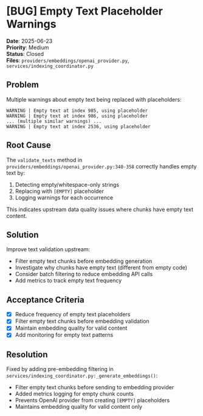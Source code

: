 # [BUG] Empty Text Placeholder Warnings

**Date**: 2025-06-23  
**Priority**: Medium  
**Status**: Closed  
**Files**: `providers/embeddings/openai_provider.py`, `services/indexing_coordinator.py`

## Problem

Multiple warnings about empty text being replaced with placeholders:
```
WARNING | Empty text at index 985, using placeholder
WARNING | Empty text at index 986, using placeholder
... (multiple similar warnings) ...
WARNING | Empty text at index 2536, using placeholder
```

## Root Cause

The `validate_texts` method in `providers/embeddings/openai_provider.py:340-358` correctly handles empty text by:
1. Detecting empty/whitespace-only strings
2. Replacing with `[EMPTY]` placeholder
3. Logging warnings for each occurrence

This indicates upstream data quality issues where chunks have empty text content.

## Solution

Improve text validation upstream:
- Filter empty text chunks before embedding generation
- Investigate why chunks have empty text (different from empty code)
- Consider batch filtering to reduce embedding API calls
- Add metrics to track empty text frequency

## Acceptance Criteria

- [x] Reduce frequency of empty text placeholders
- [x] Filter empty text chunks before embedding validation
- [x] Maintain embedding quality for valid content
- [x] Add monitoring for empty text patterns

## Resolution

Fixed by adding pre-embedding filtering in `services/indexing_coordinator.py:_generate_embeddings()`:
- Filter empty text chunks before sending to embedding provider
- Added metrics logging for empty chunk counts
- Prevents OpenAI provider from creating `[EMPTY]` placeholders
- Maintains embedding quality for valid content only